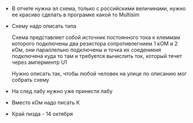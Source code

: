 - В отчете нужна эл схема, только с российскими величинами, нужно ее красиво сделать в програмке какой то Multisim
- Схему надо описать типа
  
  Схема представляет собой источник постоянного тока к клеммам которого подключены два резистора сопротивлегнием 1 кОМ и 2 кОм, они параллельно подключены и точка их соедениеия подключена куда то там и требуется вычислить ток, который течет через амперментр U1
  
  Нужно описать так, чтобы любой человек на улице по описанию мог собрать схему
- На след лабу нужно уже принести лабу
- Вместо кОм надо писать К
- Край пизда - 14 октября